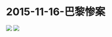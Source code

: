  # 2015-11-16-巴黎惨案
![](https://bilicoverimg.github.io/2015/2015-11-16-巴黎暴恐惨案.png)
![](https://bilicoverimg.github.io/20152015-11-16-巴黎惨案.jpg)
